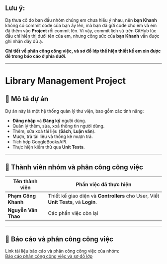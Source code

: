 ## Lưu ý:
Dạ thưa cô do ban đầu nhóm chúng em chưa hiểu ý nhau, nên **bạn Khanh** không có commit code của bạn ấy lên, mà bạn đã gửi code cho em và em đã thêm vào **Project** rồi commit lên. Vì vậy, commit lịch sử trên GitHub lúc đầu chỉ hiển thị dưới tên của em, nhưng công sức của **bạn Khanh** vẫn được ghi nhận đầy đủ ạ.

**Chi tiết về phân công công việc, và sơ đồ lớp thể hiện thiết kế em xin được để trong báo cáo ở phía dưới.**

---

# Library Management Project

## 📝 Mô tả dự án
Dự án này là một hệ thống quản lý thư viện, bao gồm các tính năng:
- **Đăng nhập** và **Đăng ký** người dùng.
- Quản lý thêm, sửa, xoá thông tin người dùng.
- Thêm, sửa xoá tài liệu (**Sách**, **Luận văn**).
- Mượn, trả tài liệu và thống kê mượn trả.
- Tích hợp GoogleBooksAPI.
- Thực hiện kiểm thử qua **Unit Tests**.

---

## 👥 Thành viên nhóm và phân công công việc

| **Tên thành viên** | **Phần việc đã thực hiện**                                |
|---------------------|----------------------------------------------------------|
| **Phạm Công Khanh**           | Thiết kế giao diện và **Controllers** cho User, Viết **Unit Tests**, và **Login**.             |
| **Nguyễn Văn Thao**       | Các phần việc còn lại |

---

## 📄 Báo cáo và phân công công việc
Link tài liệu báo cáo và phân công công việc của nhóm:  
[Báo cáo phân công công việc và sơ đồ lớp](https://docs.google.com/document/d/1PAXxM_EP2BoaNG2tXI21LDvL83Q_6Lp9/edit?usp=sharing&ouid=115537098659522013226&rtpof=true&sd=true)
